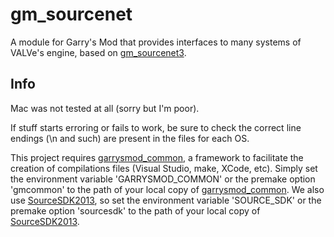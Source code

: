 # gm_sourcenet

A module for Garry's Mod that provides interfaces to many systems of VALVe's engine, based on [gm_sourcenet3][1].

## Info

Mac was not tested at all (sorry but I'm poor).

If stuff starts erroring or fails to work, be sure to check the correct line endings (\n and such) are present in the files for each OS.

This project requires [garrysmod_common][2], a framework to facilitate the creation of compilations files (Visual Studio, make, XCode, etc). Simply set the environment variable 'GARRYSMOD_COMMON' or the premake option 'gmcommon' to the path of your local copy of [garrysmod_common][2]. We also use [SourceSDK2013][3], so set the environment variable 'SOURCE_SDK' or the premake option 'sourcesdk' to the path of your local copy of [SourceSDK2013][3].


  [1]: http://christopherthorne.googlecode.com/svn/trunk/gm_sourcenet3
  [2]: https://bitbucket.org/danielga/garrysmod_common
  [3]: https://github.com/ValveSoftware/source-sdk-2013